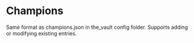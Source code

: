 # Champions
Same format as champions.json in the_vault config folder. Supports adding or modifying existing entries.



